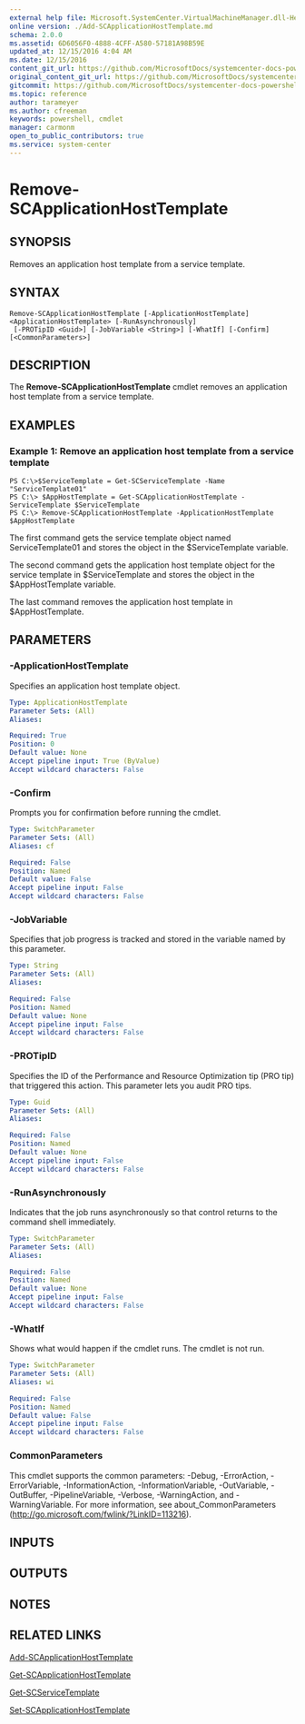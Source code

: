 ```yaml
---
external help file: Microsoft.SystemCenter.VirtualMachineManager.dll-Help.xml
online version: ./Add-SCApplicationHostTemplate.md
schema: 2.0.0
ms.assetid: 6D6056F0-4888-4CFF-A580-57181A98B59E
updated_at: 12/15/2016 4:04 AM
ms.date: 12/15/2016
content_git_url: https://github.com/MicrosoftDocs/systemcenter-docs-powershell/blob/master/systemcenter-cmdlets/SystemCenter2016/VirtualMachineManager/vlatest/Remove-SCApplicationHostTemplate.md
original_content_git_url: https://github.com/MicrosoftDocs/systemcenter-docs-powershell/blob/master/systemcenter-cmdlets/SystemCenter2016/VirtualMachineManager/vlatest/Remove-SCApplicationHostTemplate.md
gitcommit: https://github.com/MicrosoftDocs/systemcenter-docs-powershell/blob/7df4508c7b907a214e6a8eca76037b06065ef078/systemcenter-cmdlets/SystemCenter2016/VirtualMachineManager/vlatest/Remove-SCApplicationHostTemplate.md
ms.topic: reference
author: tarameyer
ms.author: cfreeman
keywords: powershell, cmdlet
manager: carmonm
open_to_public_contributors: true
ms.service: system-center
---
```


# Remove-SCApplicationHostTemplate

## SYNOPSIS
Removes an application host template from a service template.

## SYNTAX

```
Remove-SCApplicationHostTemplate [-ApplicationHostTemplate] <ApplicationHostTemplate> [-RunAsynchronously]
 [-PROTipID <Guid>] [-JobVariable <String>] [-WhatIf] [-Confirm] [<CommonParameters>]
```

## DESCRIPTION
The **Remove-SCApplicationHostTemplate** cmdlet removes an application host template from a service template.

## EXAMPLES

### Example 1: Remove an application host template from a service template
```
PS C:\>$ServiceTemplate = Get-SCServiceTemplate -Name "ServiceTemplate01"
PS C:\> $AppHostTemplate = Get-SCApplicationHostTemplate -ServiceTemplate $ServiceTemplate
PS C:\> Remove-SCApplicationHostTemplate -ApplicationHostTemplate $AppHostTemplate
```

The first command gets the service template object named ServiceTemplate01 and stores the object in the $ServiceTemplate variable.

The second command gets the application host template object for the service template in $ServiceTemplate and stores the object in the $AppHostTemplate variable.

The last command removes the application host template in $AppHostTemplate.

## PARAMETERS

### -ApplicationHostTemplate
Specifies an application host template object.

```yaml
Type: ApplicationHostTemplate
Parameter Sets: (All)
Aliases: 

Required: True
Position: 0
Default value: None
Accept pipeline input: True (ByValue)
Accept wildcard characters: False
```

### -Confirm
Prompts you for confirmation before running the cmdlet.

```yaml
Type: SwitchParameter
Parameter Sets: (All)
Aliases: cf

Required: False
Position: Named
Default value: False
Accept pipeline input: False
Accept wildcard characters: False
```

### -JobVariable
Specifies that job progress is tracked and stored in the variable named by this parameter.

```yaml
Type: String
Parameter Sets: (All)
Aliases: 

Required: False
Position: Named
Default value: None
Accept pipeline input: False
Accept wildcard characters: False
```

### -PROTipID
Specifies the ID of the Performance and Resource Optimization tip (PRO tip) that triggered this action.
This parameter lets you audit PRO tips.

```yaml
Type: Guid
Parameter Sets: (All)
Aliases: 

Required: False
Position: Named
Default value: None
Accept pipeline input: False
Accept wildcard characters: False
```

### -RunAsynchronously
Indicates that the job runs asynchronously so that control returns to the command shell immediately.

```yaml
Type: SwitchParameter
Parameter Sets: (All)
Aliases: 

Required: False
Position: Named
Default value: None
Accept pipeline input: False
Accept wildcard characters: False
```

### -WhatIf
Shows what would happen if the cmdlet runs.
The cmdlet is not run.

```yaml
Type: SwitchParameter
Parameter Sets: (All)
Aliases: wi

Required: False
Position: Named
Default value: False
Accept pipeline input: False
Accept wildcard characters: False
```

### CommonParameters
This cmdlet supports the common parameters: -Debug, -ErrorAction, -ErrorVariable, -InformationAction, -InformationVariable, -OutVariable, -OutBuffer, -PipelineVariable, -Verbose, -WarningAction, and -WarningVariable. For more information, see about_CommonParameters (http://go.microsoft.com/fwlink/?LinkID=113216).

## INPUTS

## OUTPUTS

## NOTES

## RELATED LINKS

[Add-SCApplicationHostTemplate](xref:SystemCenter2016/VirtualMachineManager/vlatest/Add-SCApplicationHostTemplate.md)

[Get-SCApplicationHostTemplate](xref:SystemCenter2016/VirtualMachineManager/vlatest/Get-SCApplicationHostTemplate.md)

[Get-SCServiceTemplate](xref:SystemCenter2016/VirtualMachineManager/vlatest/Get-SCServiceTemplate.md)

[Set-SCApplicationHostTemplate](xref:SystemCenter2016/VirtualMachineManager/vlatest/Set-SCApplicationHostTemplate.md)

